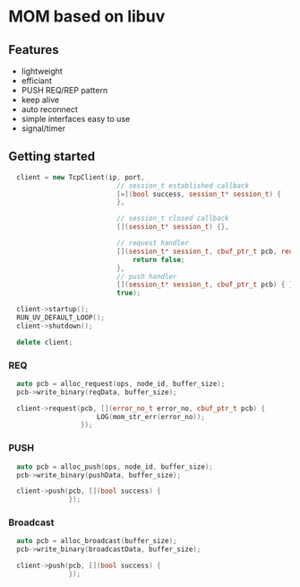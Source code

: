 # <b>MOM based on libuv</b>

## <b>Features</b>
* lightweight
* efficiant
* PUSH REQ/REP pattern
* keep alive
* auto reconnect
* simple interfaces easy to use
* signal/timer

## <b>Getting started</b>
```c++
  client = new TcpClient(ip, port,
	                       // session_t established callback
	                       [=](bool success, session_t* session_t) {
	                       },

	                       // session_t closed callback
	                       [](session_t* session_t) {},

	                       // request handler
	                       [](session_t* session_t, cbuf_ptr_t pcb, req_cb_t cb) {
		                       return false;
	                       },
	                       // push handler
	                       [](session_t* session_t, cbuf_ptr_t pcb) { },
	                       true);

  client->startup();
  RUN_UV_DEFAULT_LOOP();
  client->shutdown();

  delete client;
```
### <b>REQ</b>
```c++
  auto pcb = alloc_request(ops, node_id, buffer_size);
  pcb->write_binary(reqData, buffer_size);

  client->request(pcb, [](error_no_t error_no, cbuf_ptr_t pcb) {
                      LOG(mom_str_err(error_no));
                  });
```

### <b>PUSH</b>
```c++
  auto pcb = alloc_push(ops, node_id, buffer_size);
  pcb->write_binary(pushData, buffer_size);

  client->push(pcb, [](bool success) {
               });
```
               
### <b>Broadcast</b>
```c++
  auto pcb = alloc_broadcast(buffer_size);
  pcb->write_binary(broadcastData, buffer_size);

  client->push(pcb, [](bool success) {
               });
```